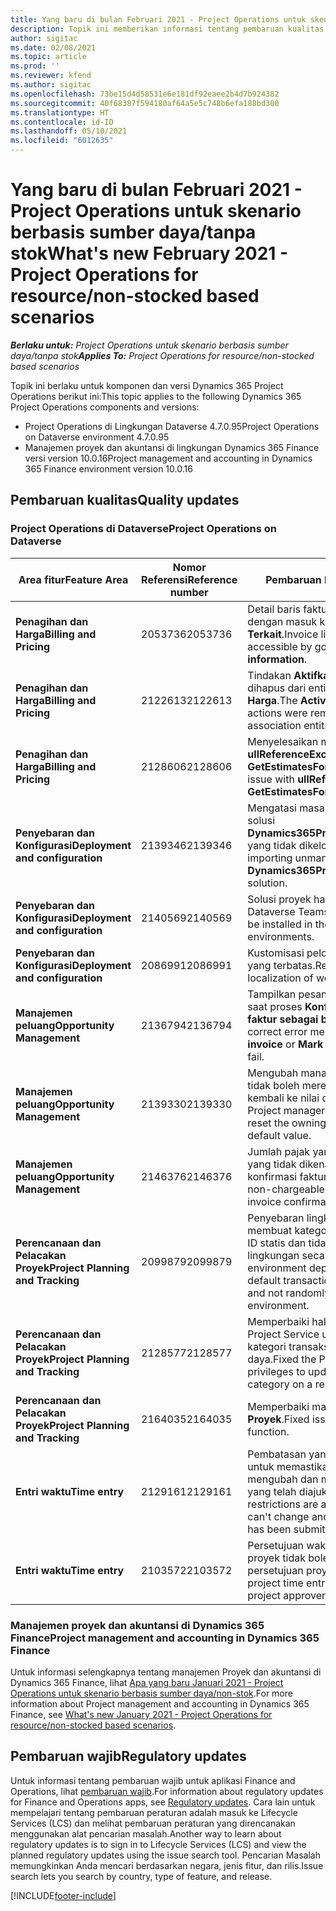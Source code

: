 ```yaml
---
title: Yang baru di bulan Februari 2021 - Project Operations untuk skenario berbasis sumber daya/tanpa stok
description: Topik ini memberikan informasi tentang pembaruan kualitas yang tersedia pada rilis Februari 2021 penyebaran Project Operations Lite untuk skenario berbasis sumber daya/non-stok.
author: sigitac
ms.date: 02/08/2021
ms.topic: article
ms.prod: ''
ms.reviewer: kfend
ms.author: sigitac
ms.openlocfilehash: 73be15d4d58531e6e181df92eaee2b4d7b924382
ms.sourcegitcommit: 40f68387f594180af64a5e5c748b6efa188bd300
ms.translationtype: HT
ms.contentlocale: id-ID
ms.lasthandoff: 05/10/2021
ms.locfileid: "6012635"
---
```

# <a name="whats-new-february-2021---project-operations-for-resourcenon-stocked-based-scenarios"></a><span data-ttu-id="9fd7d-103">Yang baru di bulan Februari 2021 - Project Operations untuk skenario berbasis sumber daya/tanpa stok</span><span class="sxs-lookup"><span data-stu-id="9fd7d-103">What's new February 2021 - Project Operations for resource/non-stocked based scenarios</span></span>

<span data-ttu-id="9fd7d-104">_**Berlaku untuk:** Project Operations untuk skenario berbasis sumber daya/tanpa stok_</span><span class="sxs-lookup"><span data-stu-id="9fd7d-104">_**Applies To:** Project Operations for resource/non-stocked based scenarios_</span></span>

<span data-ttu-id="9fd7d-105">Topik ini berlaku untuk komponen dan versi Dynamics 365 Project Operations berikut ini:</span><span class="sxs-lookup"><span data-stu-id="9fd7d-105">This topic applies to the following Dynamics 365 Project Operations components and versions:</span></span>

- <span data-ttu-id="9fd7d-106">Project Operations di Lingkungan Dataverse 4.7.0.95</span><span class="sxs-lookup"><span data-stu-id="9fd7d-106">Project Operations on Dataverse environment 4.7.0.95</span></span>
- <span data-ttu-id="9fd7d-107">Manajemen proyek dan akuntansi di lingkungan Dynamics 365 Finance versi version 10.0.16</span><span class="sxs-lookup"><span data-stu-id="9fd7d-107">Project management and accounting in Dynamics 365 Finance environment version 10.0.16</span></span> 

## <a name="quality-updates"></a><span data-ttu-id="9fd7d-108">Pembaruan kualitas</span><span class="sxs-lookup"><span data-stu-id="9fd7d-108">Quality updates</span></span>

### <a name="project-operations-on-dataverse"></a><span data-ttu-id="9fd7d-109">Project Operations di Dataverse</span><span class="sxs-lookup"><span data-stu-id="9fd7d-109">Project Operations on Dataverse</span></span>

| <span data-ttu-id="9fd7d-110">**Area fitur**</span><span class="sxs-lookup"><span data-stu-id="9fd7d-110">**Feature Area**</span></span> | <span data-ttu-id="9fd7d-111">**Nomor Referensi**</span><span class="sxs-lookup"><span data-stu-id="9fd7d-111">**Reference number**</span></span> | <span data-ttu-id="9fd7d-112">**Pembaruan kualitas**</span><span class="sxs-lookup"><span data-stu-id="9fd7d-112">**Quality update**</span></span> |
| --- | --- | --- |
| <span data-ttu-id="9fd7d-113">**Penagihan dan Harga**</span><span class="sxs-lookup"><span data-stu-id="9fd7d-113">**Billing and Pricing**</span></span> | <span data-ttu-id="9fd7d-114">2053736</span><span class="sxs-lookup"><span data-stu-id="9fd7d-114">2053736</span></span> | <span data-ttu-id="9fd7d-115">Detail baris faktur sekarang dapat diakses dengan masuk ke **Faktur** > **informasi Terkait**.</span><span class="sxs-lookup"><span data-stu-id="9fd7d-115">Invoice line details are now accessible by going to **Invoice** > **Related information**.</span></span> |
| <span data-ttu-id="9fd7d-116">**Penagihan dan Harga**</span><span class="sxs-lookup"><span data-stu-id="9fd7d-116">**Billing and Pricing**</span></span> | <span data-ttu-id="9fd7d-117">2122613</span><span class="sxs-lookup"><span data-stu-id="9fd7d-117">2122613</span></span> | <span data-ttu-id="9fd7d-118">Tindakan **Aktifkan** dan **Nonaktifkan** dihapus dari entitas asosiasi **Daftar Harga**.</span><span class="sxs-lookup"><span data-stu-id="9fd7d-118">The **Activate** and **Deactivate** actions were removed from the **Price List** association entities.</span></span> |
| <span data-ttu-id="9fd7d-119">**Penagihan dan Harga**</span><span class="sxs-lookup"><span data-stu-id="9fd7d-119">**Billing and Pricing**</span></span> | <span data-ttu-id="9fd7d-120">2128606</span><span class="sxs-lookup"><span data-stu-id="9fd7d-120">2128606</span></span> | <span data-ttu-id="9fd7d-121">Menyelesaikan masalah dengan **ullReferenceException** di plug-in **GetEstimatesForProject**.</span><span class="sxs-lookup"><span data-stu-id="9fd7d-121">Resolved the issue with **ullReferenceException** in the **GetEstimatesForProject** plug-in.</span></span> |
| <span data-ttu-id="9fd7d-122">**Penyebaran dan Konfigurasi**</span><span class="sxs-lookup"><span data-stu-id="9fd7d-122">**Deployment and configuration**</span></span> | <span data-ttu-id="9fd7d-123">2139346</span><span class="sxs-lookup"><span data-stu-id="9fd7d-123">2139346</span></span> | <span data-ttu-id="9fd7d-124">Mengatasi masalah dengan mengimpor solusi **Dynamics365ProjectOperationsDualWrite** yang tidak dikelola.</span><span class="sxs-lookup"><span data-stu-id="9fd7d-124">Resolved the issue with importing unmanaged **Dynamics365ProjectOperationsDualWrite** solution.</span></span> |
| <span data-ttu-id="9fd7d-125">**Penyebaran dan Konfigurasi**</span><span class="sxs-lookup"><span data-stu-id="9fd7d-125">**Deployment and configuration**</span></span> | <span data-ttu-id="9fd7d-126">2140569</span><span class="sxs-lookup"><span data-stu-id="9fd7d-126">2140569</span></span> | <span data-ttu-id="9fd7d-127">Solusi proyek harus diinstal di lingkungan Dataverse Teams.</span><span class="sxs-lookup"><span data-stu-id="9fd7d-127">Project solution must not be installed in the Dataverse Teams environments.</span></span> |
| <span data-ttu-id="9fd7d-128">**Penyebaran dan Konfigurasi**</span><span class="sxs-lookup"><span data-stu-id="9fd7d-128">**Deployment and configuration**</span></span> | <span data-ttu-id="9fd7d-129">2086991</span><span class="sxs-lookup"><span data-stu-id="9fd7d-129">2086991</span></span> | <span data-ttu-id="9fd7d-130">Kustomisasi pelokalan sumber daya web yang terbatas.</span><span class="sxs-lookup"><span data-stu-id="9fd7d-130">Restricted customizing localization of web resources.</span></span> |
| <span data-ttu-id="9fd7d-131">**Manajemen peluang**</span><span class="sxs-lookup"><span data-stu-id="9fd7d-131">**Opportunity Management**</span></span> | <span data-ttu-id="9fd7d-132">2136794</span><span class="sxs-lookup"><span data-stu-id="9fd7d-132">2136794</span></span> | <span data-ttu-id="9fd7d-133">Tampilkan pesan kesalahan yang benar saat proses **Konfirmasi faktur** atau **Tandai faktur sebagai berbayar** gagal.</span><span class="sxs-lookup"><span data-stu-id="9fd7d-133">Display the correct error message when the **Confirm invoice** or **Mark invoice as paid** processes fail.</span></span> |
| <span data-ttu-id="9fd7d-134">**Manajemen peluang**</span><span class="sxs-lookup"><span data-stu-id="9fd7d-134">**Opportunity Management**</span></span> | <span data-ttu-id="9fd7d-135">2139330</span><span class="sxs-lookup"><span data-stu-id="9fd7d-135">2139330</span></span> | <span data-ttu-id="9fd7d-136">Mengubah manajer Proyek pada proyek tidak boleh mereset perusahaan pemilik kembali ke nilai default.</span><span class="sxs-lookup"><span data-stu-id="9fd7d-136">Changing the Project manager on a project must not reset the owning company back to the default value.</span></span> |
| <span data-ttu-id="9fd7d-137">**Manajemen peluang**</span><span class="sxs-lookup"><span data-stu-id="9fd7d-137">**Opportunity Management**</span></span> | <span data-ttu-id="9fd7d-138">2146376</span><span class="sxs-lookup"><span data-stu-id="9fd7d-138">2146376</span></span> | <span data-ttu-id="9fd7d-139">Jumlah pajak yang dikoreksi dalam aktual yang tidak dikenakan biaya dibuat dari konfirmasi faktur.</span><span class="sxs-lookup"><span data-stu-id="9fd7d-139">Corrected tax amount in a non-chargeable actual is created from invoice confirmation.</span></span> |
| <span data-ttu-id="9fd7d-140">**Perencanaan dan Pelacakan Proyek**</span><span class="sxs-lookup"><span data-stu-id="9fd7d-140">**Project Planning and Tracking**</span></span> | <span data-ttu-id="9fd7d-141">2099879</span><span class="sxs-lookup"><span data-stu-id="9fd7d-141">2099879</span></span> | <span data-ttu-id="9fd7d-142">Penyebaran lingkungan Dataverse harus membuat kategori transaksi default dengan ID statis dan tidak menghasilkan satu per lingkungan secara acak.</span><span class="sxs-lookup"><span data-stu-id="9fd7d-142">The Dataverse environment deployment must create a default transaction category with a static ID and not randomly generate one per environment.</span></span> |
| <span data-ttu-id="9fd7d-143">**Perencanaan dan Pelacakan Proyek**</span><span class="sxs-lookup"><span data-stu-id="9fd7d-143">**Project Planning and Tracking**</span></span> | <span data-ttu-id="9fd7d-144">2128577</span><span class="sxs-lookup"><span data-stu-id="9fd7d-144">2128577</span></span> | <span data-ttu-id="9fd7d-145">Memperbaiki hak istimewa pengguna Project Service untuk memperbarui kategori transaksi pada penetapan sumber daya.</span><span class="sxs-lookup"><span data-stu-id="9fd7d-145">Fixed the Project service user privileges to update the transaction category on a resource assignment.</span></span> |
| <span data-ttu-id="9fd7d-146">**Perencanaan dan Pelacakan Proyek**</span><span class="sxs-lookup"><span data-stu-id="9fd7d-146">**Project Planning and Tracking**</span></span> | <span data-ttu-id="9fd7d-147">2164035</span><span class="sxs-lookup"><span data-stu-id="9fd7d-147">2164035</span></span> | <span data-ttu-id="9fd7d-148">Memperbaiki masalah fungsi **Salin Proyek**.</span><span class="sxs-lookup"><span data-stu-id="9fd7d-148">Fixed issues with the **Copy Project** function.</span></span> |
| <span data-ttu-id="9fd7d-149">**Entri waktu**</span><span class="sxs-lookup"><span data-stu-id="9fd7d-149">**Time entry**</span></span> | <span data-ttu-id="9fd7d-150">2129161</span><span class="sxs-lookup"><span data-stu-id="9fd7d-150">2129161</span></span> | <span data-ttu-id="9fd7d-151">Pembatasan yang lebih ketat diterapkan untuk memastikan pengguna tidak dapat mengubah dan memperbarui entri waktu yang telah diajukan atau disetujui.</span><span class="sxs-lookup"><span data-stu-id="9fd7d-151">Tighter restrictions are applied to ensure users can't change and update a time entry that has been submitted or approved.</span></span> |
| <span data-ttu-id="9fd7d-152">**Entri waktu**</span><span class="sxs-lookup"><span data-stu-id="9fd7d-152">**Time entry**</span></span> | <span data-ttu-id="9fd7d-153">2103572</span><span class="sxs-lookup"><span data-stu-id="9fd7d-153">2103572</span></span> | <span data-ttu-id="9fd7d-154">Persetujuan waktu untuk entri waktu non-proyek tidak boleh mencari peran persetujuan proyek.</span><span class="sxs-lookup"><span data-stu-id="9fd7d-154">Time approval for non-project time entries must not be looking for project approver role.</span></span> |

### <a name="project-management-and-accounting-in-dynamics-365-finance"></a><span data-ttu-id="9fd7d-155">Manajemen proyek dan akuntansi di Dynamics 365 Finance</span><span class="sxs-lookup"><span data-stu-id="9fd7d-155">Project management and accounting in Dynamics 365 Finance</span></span> 

<span data-ttu-id="9fd7d-156">Untuk informasi selengkapnya tentang manajemen Proyek dan akuntansi di Dynamics 365 Finance, lihat [Apa yang baru Januari 2021 - Project Operations untuk skenario berbasis sumber daya/non-stok](whats-new-jan-2021-resource-based.md).</span><span class="sxs-lookup"><span data-stu-id="9fd7d-156">For more information about Project management and accounting in Dynamics 365 Finance, see [What's new January 2021 - Project Operations for resource/non-stocked based scenarios](whats-new-jan-2021-resource-based.md).</span></span>


## <a name="regulatory-updates"></a><span data-ttu-id="9fd7d-157">Pembaruan wajib</span><span class="sxs-lookup"><span data-stu-id="9fd7d-157">Regulatory updates</span></span>

<span data-ttu-id="9fd7d-158">Untuk informasi tentang pembaruan wajib untuk aplikasi Finance and Operations, lihat [pembaruan wajib](/dynamics365/finance/localizations/regulatory-updates).</span><span class="sxs-lookup"><span data-stu-id="9fd7d-158">For information about regulatory updates for Finance and Operations apps, see [Regulatory updates](/dynamics365/finance/localizations/regulatory-updates).</span></span> <span data-ttu-id="9fd7d-159">Cara lain untuk mempelajari tentang pembaruan peraturan adalah masuk ke Lifecycle Services (LCS) dan melihat pembaruan peraturan yang direncanakan menggunakan alat pencarian masalah.</span><span class="sxs-lookup"><span data-stu-id="9fd7d-159">Another way to learn about regulatory updates is to sign in to Lifecycle Services (LCS) and view the planned regulatory updates using the issue search tool.</span></span> <span data-ttu-id="9fd7d-160">Pencarian Masalah memungkinkan Anda mencari berdasarkan negara, jenis fitur, dan rilis.</span><span class="sxs-lookup"><span data-stu-id="9fd7d-160">Issue search lets you search by country, type of feature, and release.</span></span>


[!INCLUDE[footer-include](../includes/footer-banner.md)]